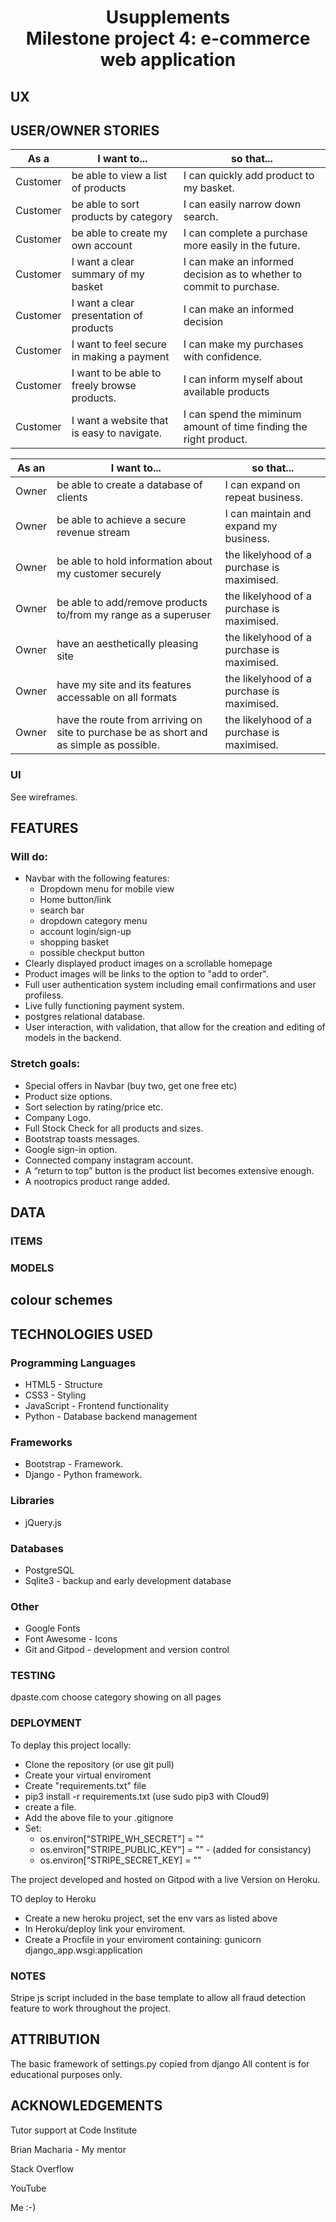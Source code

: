 <h1 align="center">Usupplements<br>
Milestone project 4: e-commerce web application</h1>

## UX

## USER/OWNER STORIES

|  **As a** | **I want to...** | **so that...** |
| --- | --- | --- |
|  Customer | be able to view a list of products | I can quickly add product to my basket. |
|  Customer | be able to sort products by category | I can easily narrow down search. |
|  Customer | be able to create my own account | I can complete a purchase more easily in the future. |
|  Customer | I want a clear summary of my basket | I can make an informed decision as to whether to commit to purchase. |
|  Customer | I want a clear presentation of products | I can make an informed decision |
|  Customer | I want to feel secure in making a payment | I can make my purchases with confidence. |
|  Customer | I want to be able to freely browse products. | I can inform myself about available products |
|  Customer | I want a website that is easy to navigate. | I can spend the miminum amount of time finding the right product. |

|  **As an** | **I want to...** | **so that...** |
| --- | --- | --- |
|  Owner | be able to create a database of clients | I can expand on repeat business. |
|  Owner | be able to achieve a secure revenue stream | I can maintain and expand my business. |
|  Owner | be able to hold information about my customer securely | the likelyhood of a purchase is maximised. |
|  Owner | be able to add/remove  products to/from my range as a superuser | the likelyhood of a purchase is maximised. |
|  Owner | have an aesthetically pleasing site | the likelyhood of a purchase is maximised. |
|  Owner | have my site and its features accessable on all formats | the likelyhood of a purchase is maximised. |
|  Owner | have the route from arriving on site to purchase be as short and as simple as possible. | the likelyhood of a purchase is maximised. |

### UI

See wireframes. 

## FEATURES

### Will do:
* Navbar with the following features:
    * Dropdown menu for mobile view
    * Home button/link 
    * search bar 
    * dropdown category menu
    * account login/sign-up
    * shopping basket
    * possible checkput button
* Clearly displayed product images on a scrollable homepage
* Product images will be links to the option to "add to order".
* Full user authentication system including email confirmations and user profiless.
* Live fully functioning payment system.
* postgres relational database.
* User interaction, with validation, that allow for the creation and editing of models in the backend.
 


### Stretch goals:
* Special offers in Navbar (buy two, get one free etc)
* Product size options.
* Sort selection by rating/price etc.
* Company Logo.
* Full Stock Check for all products and sizes.
* Bootstrap toasts messages. 
* Google sign-in option.
* Connected company instagram account. 
* A “return to top” button is the product list becomes extensive enough.
* A nootropics product range added.

## DATA
### ITEMS
### MODELS

## colour schemes

## TECHNOLOGIES USED

### Programming Languages

* HTML5 - Structure 
* CSS3 - Styling
* JavaScript - Frontend functionality
* Python - Database backend management

### Frameworks

* Bootstrap - Framework.
* Django - Python framework.

### Libraries

* jQuery.js

### Databases

* PostgreSQL 
* Sqlite3 - backup and early development database

### Other 

* Google Fonts
* Font Awesome - Icons
* Git and Gitpod - development and version control


### TESTING
dpaste.com 
choose category showing on all pages

### DEPLOYMENT
To deplay this project locally:
* Clone the repository (or use git pull)
* Create your virtual enviroment
* Create "requirements.txt" file
* pip3 install -r requirements.txt (use sudo pip3 with Cloud9)
* create a  file.
* Add the above file to your .gitignore 
* Set:
    * os.environ["STRIPE_WH_SECRET"] = ""
    * os.environ["STRIPE_PUBLIC_KEY"] = "" - (added for consistancy)
    * os.environ["STRIPE_SECRET_KEY] = ""


The project developed and hosted on Gitpod with a live Version on Heroku.

TO deploy to Heroku
* Create a new heroku project, set the env vars as listed above
* In Heroku/deploy link your enviroment.
* Create a Procfile in your enviroment containing: gunicorn django_app.wsgi:application


### NOTES
Stripe js script included in the base template to allow all fraud detection feature to work throughout the project.

## ATTRIBUTION 
The basic framework of settings.py copied from django 
All content is for educational purposes only. 

## ACKNOWLEDGEMENTS

Tutor support at Code Institute 

Brian Macharia - My mentor

Stack Overflow

YouTube

Me :-)
